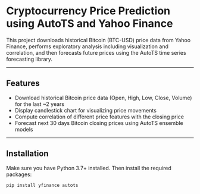 # Cryptocurrency Price Prediction using AutoTS and Yahoo Finance

This project downloads historical Bitcoin (BTC-USD) price data from Yahoo Finance, performs exploratory analysis including visualization and correlation, and then forecasts future prices using the AutoTS time series forecasting library.

---

## Features

- Download historical Bitcoin price data (Open, High, Low, Close, Volume) for the last ~2 years  
- Display candlestick chart for visualizing price movements  
- Compute correlation of different price features with the closing price  
- Forecast next 30 days Bitcoin closing prices using AutoTS ensemble models  

---

## Installation

Make sure you have Python 3.7+ installed. Then install the required packages:

```bash
pip install yfinance autots
```